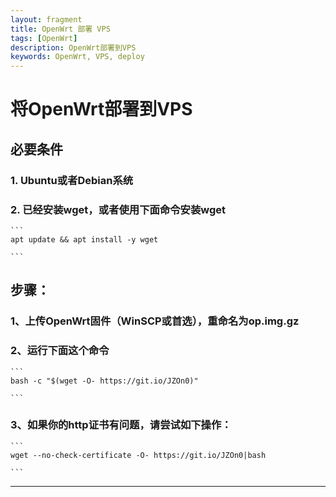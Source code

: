 ```yaml
---
layout: fragment
title: OpenWrt 部署 VPS
tags: [OpenWrt]
description: OpenWrt部署到VPS
keywords: OpenWrt, VPS, deploy
---
```


# 将OpenWrt部署到VPS

## 必要条件

### 1. Ubuntu或者Debian系统

### 2. 已经安装**wget**，或者使用下面命令安装**wget**

    ```
    apt update && apt install -y wget 
    
    ```

## 步骤：

### 1、上传OpenWrt固件（WinSCP或首选），重命名为op.img.gz

### 2、运行下面这个命令

    ```
    bash -c "$(wget -O- https://git.io/JZOn0)"
    
    ```

### 3、如果你的http证书有问题，请尝试如下操作：

    ```
    wget --no-check-certificate -O- https://git.io/JZOn0|bash
    
    ```

    
--------------
